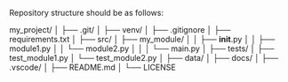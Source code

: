 Repository structure should be as follows:

my_project/
│
├── .git/
│
├── venv/
│
├── .gitignore
│
├── requirements.txt
│
├── src/
│   ├── my_module/
│   │   ├── __init__.py
│   │   ├── module1.py
│   │   └── module2.py
│   │
│   └── main.py
│
├── tests/
│   ├── test_module1.py
│   └── test_module2.py
│
├── data/
│
├── docs/
│
├── .vscode/
│
├── README.md
│
└── LICENSE
